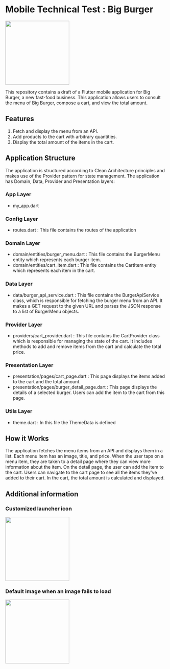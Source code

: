 # Mobile Technical Test : Big Burger

<img src="https://github.com/Nastiakor/big_burger_test/assets/114946987/550a1328-44f7-4f7b-90e6-a7d45c702846" width="200"> 

This repository contains a draft of a Flutter mobile application for Big Burger, a new fast-food business. This application allows users to consult the menu of Big Burger, compose a cart, and view the total amount.

## Features

1. Fetch and display the menu from an API.
2. Add products to the cart with arbitrary quantities.
3. Display the total amount of the items in the cart.

## Application Structure

The application is structured according to Clean Architecture principles and makes use of the Provider pattern for state management. The application has Domain, Data, Provider and Presentation layers:

### App Layer

- my_app.dart

### Config Layer

- routes.dart : This file contains the routes of the application

### Domain Layer

- domain/entities/burger_menu.dart : This file contains the BurgerMenu entity which represents each burger item.
- domain/entities/cart_item.dart : This file contains the CartItem entity which represents each item in the cart.

### Data Layer

- data/burger_api_service.dart : This file contains the BurgerApiService class, which is responsible for fetching the burger menu from an API. It makes a GET request to the given URL and parses the JSON response to a list of BurgerMenu objects.

### Provider Layer

- providers/cart_provider.dart : This file contains the CartProvider class which is responsible for managing the state of the cart. It includes methods to add and remove items from the cart and calculate the total price.

### Presentation Layer

- presentation/pages/cart_page.dart : This page displays the items added to the cart and the total amount.
- presentation/pages/burger_detail_page.dart : This page displays the details of a selected burger. Users can add the item to the cart from this page.

### Utils Layer

- theme.dart : In this file the ThemeData is defined

## How it Works

The application fetches the menu items from an API and displays them in a list. Each menu item has an image, title, and price.
When the user taps on a menu item, they are taken to a detail page where they can view more information about the item.
On the detail page, the user can add the item to the cart.
Users can navigate to the cart page to see all the items they've added to their cart.
In the cart, the total amount is calculated and displayed.

## Additional information

### Customized launcher icon 

<img src="https://github.com/Nastiakor/big_burger_test/assets/114946987/16616038-32ae-4a65-9aac-d19a0f51bd58" width="200"> 

### Default image when an image fails to load 

<img src="https://github.com/Nastiakor/big_burger_test/assets/114946987/b786838b-4550-43a5-a42f-c08ef547a9d7" width="200"> 











